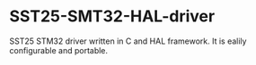 # SST25-SMT32-HAL-driver
SST25 STM32 driver written in C and HAL framework. It is ealily configurable and portable.
